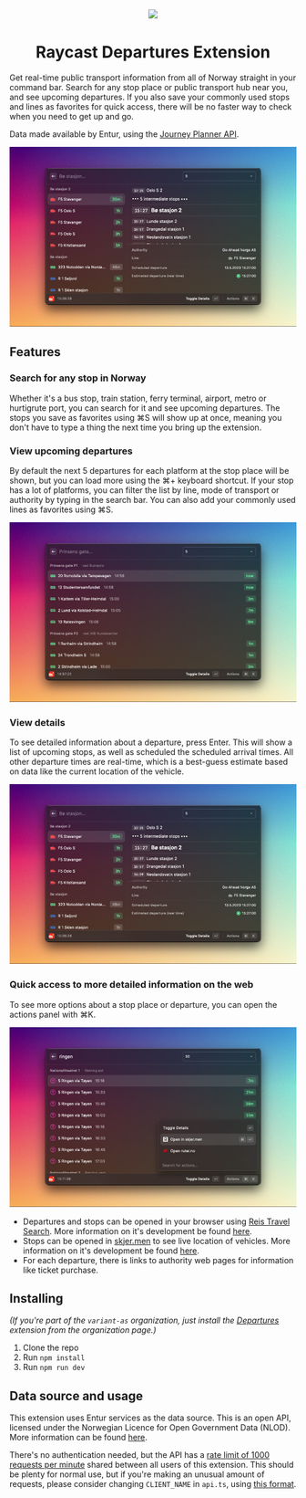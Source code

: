 <div align="center">
  <img width="128" src="https://github.com/rosvik/raycast-departures/blob/main/assets/command-icon.png?raw=true" />
  <h1 align="center">Raycast Departures Extension</h1>
</div>

Get real-time public transport information from all of Norway straight in your command bar. Search for any stop place or public transport hub near you, and see upcoming departures. If you also save your commonly used stops and lines as favorites for quick access, there will be no faster way to check when you need to get up and go.

Data made available by Entur, using the [Journey Planner API](https://developer.entur.org/pages-journeyplanner-journeyplanner).

![Screenshot](metadata/raycast-departures-2.png)

## Features

### Search for any stop in Norway

Whether it's a bus stop, train station, ferry terminal, airport, metro or hurtigrute port, you can search for it and see upcoming departures. The stops you save as favorites using ⌘S will show up at once, meaning you don't have to type a thing the next time you bring up the extension.

### View upcoming departures

By default the next 5 departures for each platform at the stop place will be shown, but you can load more using the ⌘+ keyboard shortcut. If your stop has a lot of platforms, you can filter the list by line, mode of transport or authority by typing in the search bar. You can also add your commonly used lines as favorites using ⌘S.

![Screenshot](metadata/raycast-departures-1.png)

### View details

To see detailed information about a departure, press Enter. This will show a list of upcoming stops, as well as scheduled the scheduled arrival times. All other departure times are real-time, which is a best-guess estimate based on data like the current location of the vehicle.

![Screenshot](metadata/raycast-departures-2.png)

### Quick access to more detailed information on the web

To see more options about a stop place or departure, you can open the actions panel with ⌘K.

![Screenshot](metadata/raycast-departures-3.png)

- Departures and stops can be opened in your browser using [Reis Travel Search](https://reise.reisnordland.no/). More information on it's development be found [here](https://github.com/AtB-AS/planner-web).
- Stops can be opened in [skjer.men](https://skjer.men/) to see live location of vehicles. More information on it's development be found [here](https://github.com/toretefre/infoscreen).
- For each departure, there is links to authority web pages for information like ticket purchase.

## Installing

_(If you're part of the `variant-as` organization, just install the [Departures](https://www.raycast.com/variant-as/raycast-departures) extension from the organization page.)_

1. Clone the repo
2. Run `npm install`
3. Run `npm run dev`

## Data source and usage

This extension uses Entur services as the data source. This is an open API, licensed under the Norwegian Licence for Open Government Data (NLOD). More information can be found [here](https://developer.entur.org/pages-intro-setup-and-access#licenses).

There's no authentication needed, but the API has a [rate limit of 1000 requests per minute](https://enturas.atlassian.net/wiki/spaces/PUBLIC/pages/3736993955/Rate-limit+Policy+Journey-Planner-v3#Policy-levels) shared between all users of this extension. This should be plenty for normal use, but if you're making an unusual amount of requests, please consider changing `CLIENT_NAME` in `api.ts`, using [this format](https://developer.entur.org/pages-journeyplanner-journeyplanner#authentication).
